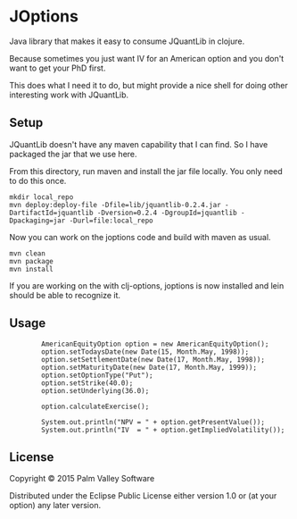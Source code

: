 # JOptions

Java library that makes it easy to consume JQuantLib in clojure.

Because sometimes you just want IV for an American option and you don't want to get your PhD first.

This does what I need it to do, but might provide a nice shell for doing other interesting work with JQuantLib.

## Setup 

JQuantLib doesn't have any maven capability that I can find.  So I have packaged the jar that we use here.

From this directory, run maven and install the jar file locally.  You only need to do this once.
```
mkdir local_repo
mvn deploy:deploy-file -Dfile=lib/jquantlib-0.2.4.jar -DartifactId=jquantlib -Dversion=0.2.4 -DgroupId=jquantlib -Dpackaging=jar -Durl=file:local_repo
```

Now you can work on the joptions code and build with maven as usual.
```
mvn clean
mvn package
mvn install
```

If you are working on the with clj-options, joptions is now installed and lein should be able to recognize it.


## Usage

```
        AmericanEquityOption option = new AmericanEquityOption();
        option.setTodaysDate(new Date(15, Month.May, 1998));
        option.setSettlementDate(new Date(17, Month.May, 1998));
        option.setMaturityDate(new Date(17, Month.May, 1999));
        option.setOptionType("Put");
        option.setStrike(40.0);
        option.setUnderlying(36.0);

        option.calculateExercise();

        System.out.println("NPV = " + option.getPresentValue());
        System.out.println("IV  = " + option.getImpliedVolatility());

```

## License

Copyright © 2015 Palm Valley Software

Distributed under the Eclipse Public License either version 1.0 or (at
your option) any later version.
